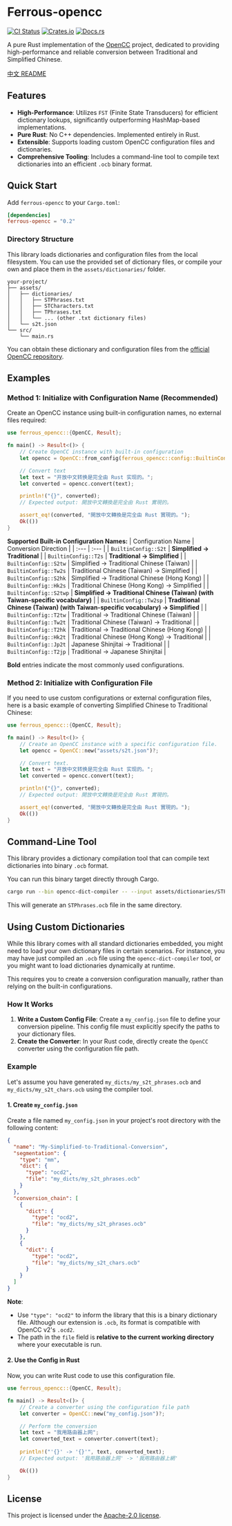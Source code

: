 # Ferrous-opencc

[![CI Status](https://github.com/apoint123/ferrous-opencc/actions/workflows/ci.yml/badge.svg)](https://github.com/apoint123/ferrous-opencc/actions/workflows/ci.yml)
[![Crates.io](https://img.shields.io/crates/v/ferrous-opencc.svg)](https://crates.io/crates/ferrous-opencc)
[![Docs.rs](https://docs.rs/ferrous-opencc/badge.svg)](https://docs.rs/ferrous-opencc)

A pure Rust implementation of the [OpenCC](https://github.com/BYVoid/OpenCC) project, dedicated to providing high-performance and reliable conversion between Traditional and Simplified Chinese.

[中文 README](README.zh-CN.md)

## Features

-   **High-Performance**: Utilizes `FST` (Finite State Transducers) for efficient dictionary lookups, significantly outperforming HashMap-based implementations.
-   **Pure Rust**: No C++ dependencies. Implemented entirely in Rust.
-   **Extensible**: Supports loading custom OpenCC configuration files and dictionaries.
-   **Comprehensive Tooling**: Includes a command-line tool to compile text dictionaries into an efficient `.ocb` binary format.

## Quick Start

Add `ferrous-opencc` to your `Cargo.toml`:

```toml
[dependencies]
ferrous-opencc = "0.2"
```

### Directory Structure

This library loads dictionaries and configuration files from the local filesystem. You can use the provided set of dictionary files, or compile your own and place them in the `assets/dictionaries/` folder.

```
your-project/
├── assets/
│   ├── dictionaries/
│   │   ├── STPhrases.txt
│   │   ├── STCharacters.txt
│   │   ├── TPhrases.txt
│   │   └── ... (other .txt dictionary files)
│   └── s2t.json
└── src/
    └── main.rs
```

You can obtain these dictionary and configuration files from the [official OpenCC repository](https://github.com/BYVoid/OpenCC/tree/master/data).

## Examples

### Method 1: Initialize with Configuration Name (Recommended)

Create an OpenCC instance using built-in configuration names, no external files required:

```rust
use ferrous_opencc::{OpenCC, Result};

fn main() -> Result<()> {
    // Create OpenCC instance with built-in configuration
    let opencc = OpenCC::from_config(ferrous_opencc::config::BuiltinConfig::S2t)?;

    // Convert text
    let text = "开放中文转换是完全由 Rust 实现的。";
    let converted = opencc.convert(text);

    println!("{}", converted);
    // Expected output: 開放中文轉換是完全由 Rust 實現的。

    assert_eq!(converted, "開放中文轉換是完全由 Rust 實現的。");
    Ok(())
}
```

**Supported Built-in Configuration Names:**
| Configuration Name | Conversion Direction |
| :--- | :--- |
| `BuiltinConfig::S2t` | **Simplified → Traditional** |
| `BuiltinConfig::T2s` | **Traditional → Simplified** |
| `BuiltinConfig::S2tw` | Simplified → Traditional Chinese (Taiwan) | 
| `BuiltinConfig::Tw2s` | Traditional Chinese (Taiwan) → Simplified |
| `BuiltinConfig::S2hk` | Simplified → Traditional Chinese (Hong Kong) |
| `BuiltinConfig::Hk2s` | Traditional Chinese (Hong Kong) → Simplified |
| `BuiltinConfig::S2twp` | **Simplified → Traditional Chinese (Taiwan) (with Taiwan-specific vocabulary)** | 
| `BuiltinConfig::Tw2sp` | **Traditional Chinese (Taiwan) (with Taiwan-specific vocabulary) → Simplified** |
| `BuiltinConfig::T2tw` | Traditional → Traditional Chinese (Taiwan) | 
| `BuiltinConfig::Tw2t` | Traditional Chinese (Taiwan) → Traditional |
| `BuiltinConfig::T2hk` | Traditional → Traditional Chinese (Hong Kong) | 
| `BuiltinConfig::Hk2t` | Traditional Chinese (Hong Kong) → Traditional |
| `BuiltinConfig::Jp2t` | Japanese Shinjitai → Traditional | 
| `BuiltinConfig::T2jp` | Traditional → Japanese Shinjitai |

**Bold** entries indicate the most commonly used configurations.

### Method 2: Initialize with Configuration File

If you need to use custom configurations or external configuration files, here is a basic example of converting Simplified Chinese to Traditional Chinese:

```rust
use ferrous_opencc::{OpenCC, Result};

fn main() -> Result<()> {
    // Create an OpenCC instance with a specific configuration file.
    let opencc = OpenCC::new("assets/s2t.json")?;

    // Convert text.
    let text = "开放中文转换是完全由 Rust 实现的。";
    let converted = opencc.convert(text);

    println!("{}", converted);
    // Expected output: 開放中文轉換是完全由 Rust 實現的。

    assert_eq!(converted, "開放中文轉換是完全由 Rust 實現的。");
    Ok(())
}
```

## Command-Line Tool

This library provides a dictionary compilation tool that can compile text dictionaries into binary `.ocb` format.

You can run this binary target directly through Cargo.

```bash
cargo run --bin opencc-dict-compiler -- --input assets/dictionaries/STPhrases.txt --output ./STPhrases.ocb
```

This will generate an `STPhrases.ocb` file in the same directory. 

## Using Custom Dictionaries

While this library comes with all standard dictionaries embedded, you might need to load your own dictionary files in certain scenarios. For instance, you may have just compiled an `.ocb` file using the `opencc-dict-compiler` tool, or you might want to load dictionaries dynamically at runtime.

This requires you to create a conversion configuration manually, rather than relying on the built-in configurations.

### How It Works

1.  **Write a Custom Config File**: Create a `my_config.json` file to define your conversion pipeline. This config file must explicitly specify the paths to your dictionary files.
2.  **Create the Converter**: In your Rust code, directly create the `OpenCC` converter using the configuration file path.

### Example

Let's assume you have generated `my_dicts/my_s2t_phrases.ocb` and `my_dicts/my_s2t_chars.ocb` using the compiler tool.

#### 1. Create `my_config.json`

Create a file named `my_config.json` in your project's root directory with the following content:

```json
{
  "name": "My-Simplified-to-Traditional-Conversion",
  "segmentation": {
    "type": "mm",
    "dict": {
      "type": "ocd2",
      "file": "my_dicts/my_s2t_phrases.ocb"
    }
  },
  "conversion_chain": [
    {
      "dict": {
        "type": "ocd2",
        "file": "my_dicts/my_s2t_phrases.ocb"
      }
    },
    {
      "dict": {
        "type": "ocd2",
        "file": "my_dicts/my_s2t_chars.ocb"
      }
    }
  ]
}
```
**Note**:
- Use `"type": "ocd2"` to inform the library that this is a binary dictionary file. Although our extension is `.ocb`, its format is compatible with OpenCC v2's `.ocd2`.
- The path in the `file` field is **relative to the current working directory** where your executable is run.

#### 2. Use the Config in Rust

Now, you can write Rust code to use this configuration file.

```rust
use ferrous_opencc::{OpenCC, Result};

fn main() -> Result<()> {
    // Create a converter using the configuration file path
    let converter = OpenCC::new("my_config.json")?;

    // Perform the conversion
    let text = "我用路由器上网";
    let converted_text = converter.convert(text);
    
    println!("'{}' -> '{}'", text, converted_text);
    // Expected output: '我用路由器上网' -> '我用路由器上網'

    Ok(())
}
```

## License

This project is licensed under the [Apache-2.0 license](LICENSE).
